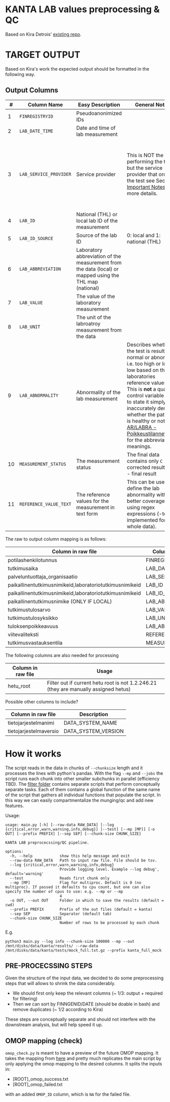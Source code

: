 # KANTA LAB values preprocessing & QC

Based on Kira Detrois' [existing repo](https://github.com/detroiki/kanta_lab).


# TARGET OUTPUT

Based on Kira's work the expected output should be formatted in the following way.

## Output Columns

| #   | Column Name | Easy Description | General Notes | Technical Notes |
| --- | --- | --- | --- | --- |
| 1   | `FINREGISTRYID` | Pseudoanonimized IDs |     |     |
| 2   | `LAB_DATE_TIME` | Date and time of lab measurement |     |     |
| 3   | `LAB_SERVICE_PROVIDER` | Service provider | This is NOT the lab performing the test but the service provider that ordered the test see Section [Important Notes](#final_notes) for more details. | The original data contains uses OIDs  ([OID-yksilöintitunnukset](https://thl.fi/aiheet/tiedonhallinta-sosiaali-ja-terveysalalla/ohjeet-ja-soveltaminen/koodistopalvelun-ohjeet/oid-yksilointitunnukset)). These were mapped to a readable string based on the city where the service provider is registered i.e. *HUS is mapped to Helsinki_1301*. The map is in the [data folder](/finngen_qc/data/thl\_sote\_map_named.tsv) and based on [THL - SOTE-organisaatiorekisteri 2008](https://koodistopalvelu.kanta.fi/codeserver/pages/classification-view-page.xhtml?classificationKey=421&versionKey=501). |
| 4   | `LAB_ID` | National (THL) or local lab ID of the measurement |     |     |
| 5   | `LAB_ID_SOURCE` | Source of the lab ID | 0: local and 1: national (THL) |     |
| 6   | `LAB_ABBREVIATION` | Laboratory abbreviation of the measurement from the data (local) or mapped using the THL map (national) |     | The map for the national (THL) IDs is in the [data folder](/finngen_qc//data/thl_lab_id_abbrv_map.tsv),  and was downloaded from [Kuntaliitto - Laboratoriotutkimusnimikkeistö](https://koodistopalvelu.kanta.fi/codeserver/pages/classification-view-page.xhtml?classificationKey=88&versionKey=120) |
| 7   | `LAB_VALUE` | The value of the laboratory measurement |     |     |
| 8   | `LAB_UNIT` | The unit of the labroatroy measurement from the data |     |     |
| 9   | `LAB_ABNORMALITY` | Abnormality of the lab measurement | Describes whether the test is result is normal or abnormal i.e. too high or low low based on the laboratories reference values. This is **not** a quality control variable but to state it simply and inaccurately denotes whether the patient is healthy or not. See [AR/LABRA - Poikkeustilanneviestit](https://91.202.112.142/codeserver/pages/publication-view-page.xhtml?distributionKey=10329&versionKey=324&returnLink=fromVersionPublicationList) for the abbreviations meanings. | The column contains a lot of missingness. |
| 10  | `MEASUREMENT_STATUS` | The measurement status | The final data contains only `C` \- corrected results or `F` \- final result | See [Koodistopalvelu - AR/LABRA - Tutkimusvastauksien tulkintakoodit 1997](https://koodistopalvelu.kanta.fi/codeserver/pages/publication-view-page.xhtml?distributionKey=2637&versionKey=321&returnLink=fromVersionPublicationList) |
| 11  | `REFERENCE_VALUE_TEXT` | The reference values for the measurement in text form | This can be used to define the lab abnormality with better coverage using regex expressions (-to be implemented for the whole data). |     |

The raw to output column mapping is as follows:

| Column in raw file                                      | Column in clean file | Comment |
|---------------------------------------------------------|----------------------|---------|
| potilashenkilotunnus                                    | FINREGISTRYID        |         |
| tutkimusaika                                            | LAB_DATE_TIME        |         |
| palveluntuottaja_organisaatio                           | LAB_SERVICE_PROVIDER |         |
| paikallinentutkimusnimikeid,laboratoriotutkimusnimikeid | LAB_ID               |         |
| paikallinentutkimusnimikeid,laboratoriotutkimusnimikeid | LAB_ID_SOURCE        |         |
| paikallinentutkimusnimike (ONLY IF LOCAL)               | LAB_ABBREVIATION     |         |
| tutkimustulosarvo                                       | LAB_VALUE            |         |
| tutkimustulosyksikko                                    | LAB_UNIT             |         |
| tuloksenpoikkeavuus                                     | LAB_ABNORMALITY      |         |
| viitevaliteksti                                         | REFERENCE_VALUE_TEXT |         |
| tutkimusvastauksentila                                  | MEASUREMENT_STATUS   |         |

The following columns are also needed for processing

| Column in raw file      | Usage                                                                                |
|-------------------------|--------------------------------------------------------------------------------------|
| hetu_root               | Filter out if current hetu root is not 1.2.246.21 (they are manually assigned hetus) |


Possible other columns to include?

| Column in raw file     | Description         |
|------------------------|---------------------|
| tietojarjestelmanimi   | DATA_SYSTEM_NAME    |
| tietojarjestelmaversio | DATA_SYSTEM_VERSION |

# How it works

The script reads in the data in chunks of  `--chunksize` length and it processes the lines with python's pandas. With the flag `--mp` and `--jobs` the script runs each chunk into other smaller subchunks in parallel (efficiency TBD). The [filter folder](/finngen_qc/filters/) contains separate scripts that perform conceptually separate tasks. Each of them contains a global function of the same name of the script that gathers all individual functions that populate the script. In this way we can easily compartmentalize the munging/qc and add new features.

Usage:

```
usage: main.py [-h] [--raw-data RAW_DATA] [--log {critical,error,warn,warning,info,debug}] [--test] [--mp [MP]] [-o OUT] [--prefix PREFIX] [--sep SEP] [--chunk-size CHUNK_SIZE]

KANTA LAB preprocecssing/QC pipeline.

options:
  -h, --help            show this help message and exit
  --raw-data RAW_DATA   Path to input raw file. File should be tsv.
  --log {critical,error,warn,warning,info,debug}
                        Provide logging level. Example --log debug', default='warning'
  --test                Reads first chunk only
  --mp [MP]             Flag for multiproc. Default is 0 (no multiproc). If passed it defaults to cpu count, but one can also specify the number of cpus to use: e.g. --mp or --mp
                        4
  -o OUT, --out OUT     Folder in which to save the results (default = cwd)
  --prefix PREFIX       Prefix of the out files (default = kanta)
  --sep SEP             Separator (default tab)
  --chunk-size CHUNK_SIZE
                        Number of rows to be processed by each chunk

```

E.g.

```
python3 main.py --log info --chunk-size 100000 --mp --out /mnt/disks/data/kanta/results/ --raw-data /mnt/disks/data/kanta/tests/mock_full.txt.gz --prefix kanta_full_mock 
```


## PRE-PROCECSSING STEPS

Given the structure of the input data, we decided to do some preprocessing steps that will allows to shrink the data considerably. 
- We should first only keep the relevant columns (~ 1/3: output + required for filtering)
- Then we can sort by FINNGENID/DATE (should be doable in bash) and remove duplicates (~ 1/2 according to Kira)

These steps are conceptually separate and should not interfere with the downstream analysis, but will help speed it up.


## OMOP mapping (check)

`omop_check.py` is meant to have a preview of the future OMOP mapping.
It takes the mapping from [here](https://docs.google.com/spreadsheets/d/1Rw8TnYSN2n5JUz5QCMX1k-ZoAQM5XEd-zJuUbhRiMuk/edit?usp=sharing) and pretty much replicates the main script by only applying the omop mapping to the desired columns. It splits the inputs in:
- [ROOT]_omop_success.txt
- [ROOT]_omop_failed.txt

with an added `OMOP_ID` column, which is `NA` for the failed file.
